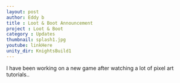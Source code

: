 ```yaml
---
layout: post
author: Eddy b
title : Loot & Boot Announcement
project : Loot & Boot
category : Updates
thumbnail: splash1.jpg
youtube: linkHere
unity_dir: KnightsBuild1
---
```

I have been working on a new game after watching a lot of pixel art tutorials.. 